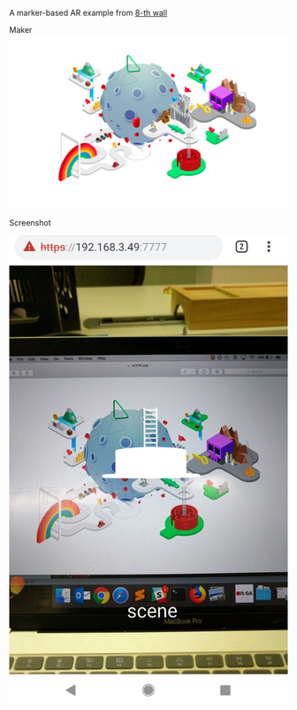 A marker-based AR example from [8-th wall](https://github.com/8thwall/web/tree/master/examples)


Maker
![Marker](targets/scene.jpg)


Screenshot

![Screenshot](assets/demo.jpg)